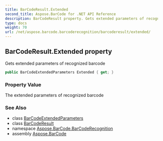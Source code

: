 ```yaml
---
title: BarCodeResult.Extended
second_title: Aspose.BarCode for .NET API Reference
description: BarCodeResult property. Gets extended parameters of recognized barcode
type: docs
weight: 70
url: /net/aspose.barcode.barcoderecognition/barcoderesult/extended/
---
```

## BarCodeResult.Extended property

Gets extended parameters of recognized barcode

```csharp
public BarCodeExtendedParameters Extended { get; }
```

### Property Value

The extended parameters of recognized barcode

### See Also

* class [BarCodeExtendedParameters](../../barcodeextendedparameters/)
* class [BarCodeResult](../)
* namespace [Aspose.BarCode.BarCodeRecognition](../../barcoderesult/)
* assembly [Aspose.BarCode](../../../)



